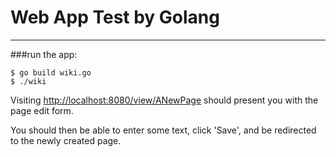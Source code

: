 # Web App Test by Golang
***
###run the app:
```
$ go build wiki.go
$ ./wiki
```
Visiting <http://localhost:8080/view/ANewPage> 
should present you with the page edit form.

You should then be able to enter some text, click 'Save',
 and be redirected to the newly created page.
 
